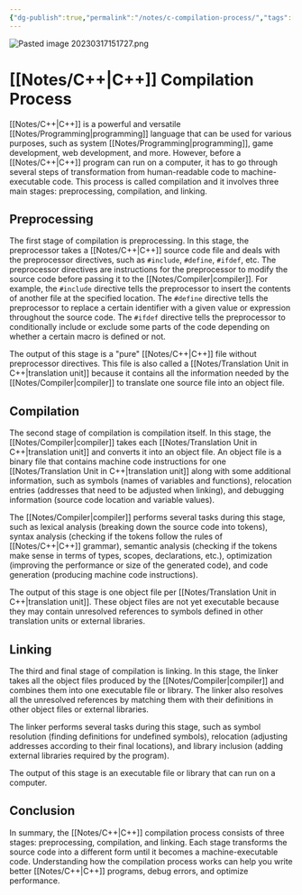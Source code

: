 ```yaml
---
{"dg-publish":true,"permalink":"/notes/c-compilation-process/","tags":[null]}
---
```




![Pasted image 20230317151727.png](/img/user/Assets/Pasted%20image%2020230317151727.png)
# [[Notes/C++\|C++]] Compilation Process

[[Notes/C++\|C++]] is a powerful and versatile [[Notes/Programming\|programming]] language that can be used for various purposes, such as system [[Notes/Programming\|programming]], game development, web development, and more. However, before a [[Notes/C++\|C++]] program can run on a computer, it has to go through several steps of transformation from human-readable code to machine-executable code. This process is called compilation and it involves three main stages: preprocessing, compilation, and linking.

## Preprocessing

The first stage of compilation is preprocessing. In this stage, the preprocessor takes a [[Notes/C++\|C++]] source code file and deals with the preprocessor directives, such as `#include`, `#define`, `#ifdef`, etc. The preprocessor directives are instructions for the preprocessor to modify the source code before passing it to the [[Notes/Compiler\|compiler]]. For example, the `#include` directive tells the preprocessor to insert the contents of another file at the specified location. The `#define` directive tells the preprocessor to replace a certain identifier with a given value or expression throughout the source code. The `#ifdef` directive tells the preprocessor to conditionally include or exclude some parts of the code depending on whether a certain macro is defined or not.

The output of this stage is a "pure" [[Notes/C++\|C++]] file without preprocessor directives. This file is also called a [[Notes/Translation Unit in C++\|translation unit]] because it contains all the information needed by the [[Notes/Compiler\|compiler]] to translate one source file into an object file.

## Compilation

The second stage of compilation is compilation itself. In this stage, the [[Notes/Compiler\|compiler]] takes each [[Notes/Translation Unit in C++\|translation unit]] and converts it into an object file. An object file is a binary file that contains machine code instructions for one [[Notes/Translation Unit in C++\|translation unit]] along with some additional information, such as symbols (names of variables and functions), relocation entries (addresses that need to be adjusted when linking), and debugging information (source code location and variable values).

The [[Notes/Compiler\|compiler]] performs several tasks during this stage, such as lexical analysis (breaking down the source code into tokens), syntax analysis (checking if the tokens follow the rules of [[Notes/C++\|C++]] grammar), semantic analysis (checking if the tokens make sense in terms of types, scopes, declarations, etc.), optimization (improving the performance or size of the generated code), and code generation (producing machine code instructions).

The output of this stage is one object file per [[Notes/Translation Unit in C++\|translation unit]]. These object files are not yet executable because they may contain unresolved references to symbols defined in other translation units or external libraries.

## Linking

The third and final stage of compilation is linking. In this stage, the linker takes all
the object files produced by the [[Notes/Compiler\|compiler]] and combines them into one executable file or library. The linker also resolves all the unresolved references by matching them with their definitions in other object files or external libraries.

The linker performs several tasks during this stage, such as symbol resolution (finding definitions for undefined symbols),
relocation (adjusting addresses according to their final locations), and library inclusion (adding external libraries required by the program).

The output of this stage is an executable file or library that can run on
a computer.

## Conclusion

In summary, the [[Notes/C++\|C++]] compilation process consists of three stages: preprocessing, compilation, and linking.
Each stage transforms the source code into a different form until it becomes a machine-executable code.
Understanding how the compilation process works can help you write better [[Notes/C++\|C++]] programs, debug errors, and optimize performance.

